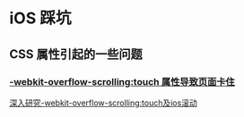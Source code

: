 # iOS 踩坑

## CSS 属性引起的一些问题
### [-webkit-overflow-scrolling:touch 属性导致页面卡住](https://www.cnblogs.com/hrone/p/10143960.html)
[深入研究-webkit-overflow-scrolling:touch及ios滚动](https://www.cnblogs.com/xiahj/p/8036419.html)
